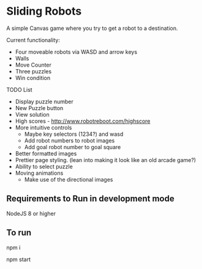 # Sliding Robots

A simple Canvas game where you try to get a robot to a destination.

Current functionality:

* Four moveable robots via WASD and arrow keys
* Walls
* Move Counter
* Three puzzles
* Win condition

TODO List

* Display puzzle number
* New Puzzle button
* View solution
* High scores - http://www.robotreboot.com/highscore
* More intuitive controls
  * Maybe key selectors (1234?) and wasd
  * Add robot numbers to robot images
  * Add goal robot number to goal square
* Better formatted images
* Prettier page styling. (lean into making it look like an old arcade game?)
* Ability to select puzzle
* Moving animations
    * Make use of the directional images

## Requirements to Run in development mode

NodeJS 8 or higher

## To run

npm i

npm start
